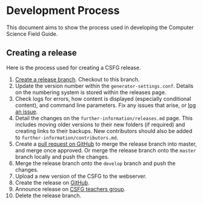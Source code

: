 # Development Process

This document aims to show the process used in developing the Computer Science Field Guide.

## Creating a release

Here is the process used for creating a CSFG release.

1. [Create a release branch](http://nvie.com/posts/a-successful-git-branching-model/#creating-a-release-branch). Checkout to this branch.
2. Update the version number within the `generator-settings.conf`. Details on the numbering system is stored within the releases page.
3. Check logs for errors, how content is displayed (especially conditional content), and command line parameters. Fix any issues that arise, or [log an issue](https://github.com/uccser/cs-field-guide/issues/new).
4. Detail the changes on the `further-information/releases.md` page. This includes moving older versions to their new folders (if required) and creating links to their backups. New contributors should also be added to `further-information/contributors.md`.
5. Create a [pull request on GitHub](https://github.com/uccser/cs-field-guide/compare) to merge the release branch into master, and merge once approved. Or merge the release branch onto the `master` branch locally and push the changes.
6. Merge the release branch onto the `develop` branch and push the changes.
7. Upload a new version of the CSFG to the webserver.
8. Create the release on [GitHub](https://github.com/uccser/cs-field-guide/releases/).
9. Announce release on [CSFG teachers group](https://groups.google.com/forum/?fromgroups#!forum/csfg-teachers).
10. Delete the release branch.
